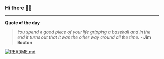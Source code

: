### Hi there 👋🏻


---

**Quote of the day**

> *You spend a good piece of your life gripping a baseball and in the end it turns out that it was the other way around all the time.* - **Jim Bouton** 

[![README.md](https://github.com/marcolovazzano/marcolovazzano/actions/workflows/readme.yml/badge.svg?branch=main)](https://github.com/marcolovazzano/marcolovazzano/actions/workflows/readme.yml)
